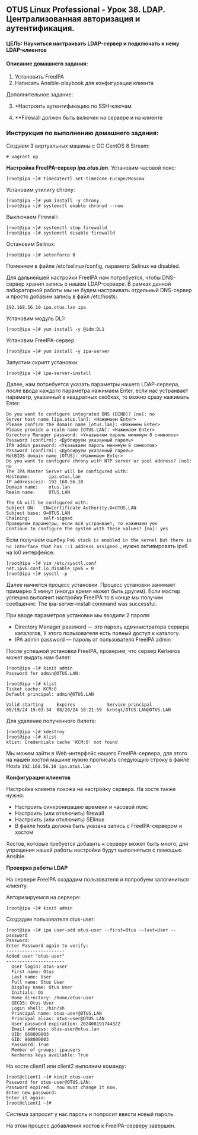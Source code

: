 ## OTUS Linux Professional - Урок 38. LDAP. Централизованная авторизация и аутентификация.

#### ЦЕЛЬ: Научиться настраивать LDAP-сервер и подключать к нему LDAP-клиентов

#### Описание домашнего задания:
1) Установить FreeIPA
2) Написать Ansible-playbook для конфигурации клиента

Дополнительное задание:

3) *Настроить аутентификацию по SSH-ключам

4) **Firewall должен быть включен на сервере и на клиенте

### Инструкция по выполнению домашнего задания:

Создаем 3 виртуальных машины с ОС CentOS 8 Stream:
```console
# vagrant up
```
__Настройка FreeIPA-сервер _ipa.otus.lan_.__
Установим часовой пояс:
```console
[root@ipa ~]# timedatectl set-timezone Europe/Moscow
```
Установим утилиту chrony:
```console
[root@ipa ~]# yum install -y chrony
[root@ipa ~]# systemctl enable chronyd --now
```
Выключаем Firewall:
```console
[root@ipa ~]# systemctl stop firewalld
[root@ipa ~]# systemctl disable firewalld
```
Остановим Selinux:
```console
[root@ipa ~]# setenforce 0
```
Поменяем в файле /etc/selinux/config, параметр Selinux на disabled.

Для дальнейшей настройки FreeIPA нам потребуется, чтобы DNS-сервер хранил запись о нашем LDAP-сервере. В рамках данной лабораторной работы мы не будем настраивать отдельный DNS-сервер и просто добавим запись в файл /etc/hosts:
```
192.168.56.10 ipa.otus.lan ipa
```
Установим модуль DL1:
```console
[root@ipa ~]# yum install -y @idm:DL1
```
Установим FreeIPA-сервер:
```console
[root@ipa ~]# yum install -y ipa-server
```
Запустим скрипт установки:
```console
[root@ipa ~]# ipa-server-install
```
Далее, нам потребуется указать параметры нашего LDAP-сервера, после ввода каждого параметра нажимаем Enter, если нас устраивает параметр, указанный в квадратных скобках, то можно сразу нажимать Enter:
```
Do you want to configure integrated DNS (BIND)? [no]: no
Server host name [ipa.otus.lan]: <Нажимаем Enter>
Please confirm the domain name [otus.lan]: <Нажимем Enter>
Please provide a realm name [OTUS.LAN]: <Нажимаем Enter>
Directory Manager password: <Указываем пароль минимум 8 символов>
Password (confirm): <Дублируем указанный пароль>
IPA admin password: <Указываем пароль минимум 8 символов>
Password (confirm): <Дублируем указанный пароль>
NetBIOS domain name [OTUS]: <Нажимаем Enter>
Do you want to configure chrony with NTP server or pool address? [no]: no
The IPA Master Server will be configured with:
Hostname:       ipa.otus.lan
IP address(es): 192.168.56.10
Domain name:    otus.lan
Realm name:     OTUS.LAN

The CA will be configured with:
Subject DN:   CN=Certificate Authority,O=OTUS.LAN
Subject base: O=OTUS.LAN
Chaining:     self-signed
Проверяем параметры, если всё устраивает, то нажимаем yes
Continue to configure the system with these values? [no]: yes
```

Если получаем ошибку `Pv6 stack is enabled in the kernel but there is no interface that has ::1 address assigned.`, нужно активировать ipv6 на lo0 интерфейсе:
```console
[root@ipa ~]# vim /etc/sysctl.conf
net.ipv6.conf.lo.disable_ipv6 = 0
[root@ipa ~]# sysctl -p
```
Далее начнется процесс установки. Процесс установки занимает примерно 5 минут (иногда время может быть другим). Если мастер успешно выполнит настройку FreeIPA то в конце мы получим сообщение: 
The ipa-server-install command was successful.

При вводе параметров установки мы вводили 2 пароля:
- Directory Manager password — это пароль администратора сервера каталогов, У этого пользователя есть полный доступ к каталогу.
- IPA admin password — пароль от пользователя FreeIPA admin

После успешной установки FreeIPA, проверим, что сервер Kerberos может выдать нам билет:
```console
[root@ipa ~]# kinit admin
Password for admin@OTUS.LAN:

[root@ipa ~]# klist
Ticket cache: KCM:0
Default principal: admin@OTUS.LAN

Valid starting     Expires            Service principal
08/19/24 19:03:34  08/20/24 18:21:59  krbtgt/OTUS.LAN@OTUS.LAN
```
Для удаление полученного билета:
```console
[root@ipa ~]# kdestroy
[root@ipa ~]# klist
klist: Credentials cache 'KCM:0' not found
```
Мы можем зайти в Web-интерфейс нашего FreeIPA-сервера, для этого на нашей хостой машине нужно прописать следующую строку в файле Hosts `192.168.56.10 ipa.otus.lan`

__Конфигурация клиентов__

Настройка клиента похожа на настройку сервера. На хосте также нужно:
- Настроить синхронизацию времени и часовой пояс
- Настроить (или отключить) firewall
- Настроить (или отключить) SElinux
- В файле hosts должна быть указана запись с FreeIPA-сервером и хостом

Хостов, которые требуется добавить к серверу может быть много, для упрощения нашей работы настройки будут выполняться с помощью Ansible. 

__Проверка работы LDAP__

На сервере FreeIPA создадим пользователя и попробуем залогиниться клиенту. 

Авторизируемся на сервере:
```console
[root@ipa ~]# kinit admin
```
Создадим пользователя otus-user:
```console
[root@ipa ~]# ipa user-add otus-user --first=Otus --last=User --password
Password: 
Enter Password again to verify: 
----------------------
Added user "otus-user"
----------------------
  User login: otus-user
  First name: Otus
  Last name: User
  Full name: Otus User
  Display name: Otus User
  Initials: OU
  Home directory: /home/otus-user
  GECOS: Otus User
  Login shell: /bin/sh
  Principal name: otus-user@OTUS.LAN
  Principal alias: otus-user@OTUS.LAN
  User password expiration: 20240819174432Z
  Email address: otus-user@otus.lan
  UID: 868000003
  GID: 868000003
  Password: True
  Member of groups: ipausers
  Kerberos keys available: True
```
На хосте client1 или client2 выполним команду:
```console
[root@client1 ~]# kinit otus-user
Password for otus-user@OTUS.LAN: 
Password expired.  You must change it now.
Enter new password: 
Enter it again: 
[root@client1 ~]#
```
Система запросит у нас пароль и попросит ввести новый пароль. 

На этом процесс добавления хостов к FreeIPA-серверу завершен.
